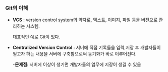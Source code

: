 ### Git의 이해

- **VCS**  : version control system의 약자로, 텍스트, 이미지, 파일 등을 버전으로 관리하는 시스템.

  대표적인 예로 Git이 있다.

- **Centralized Version Control** : 서버에 직접 기록들을 입력,저장 후 개발자들이 얻고자 하는 내용을 서버에 구축함으로써 동기화가 바로 이루어진다.

  -**문제점**: 서버에 이상이 생기면 개발자들의 업무에 지장이 생길 수 있음

  

